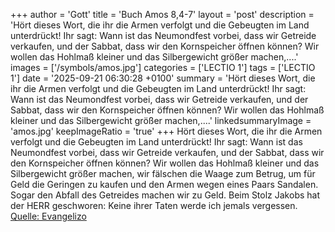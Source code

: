 +++
author = 'Gott'
title = 'Buch Amos 8,4-7'
layout = 'post'
description = 'Hört dieses Wort, die ihr die Armen verfolgt und die Gebeugten im Land unterdrückt! Ihr sagt: Wann ist das Neumondfest vorbei, dass wir Getreide verkaufen, und der Sabbat, dass wir den Kornspeicher öffnen können? Wir wollen das Hohlmaß kleiner und das Silbergewicht größer machen,....'
images = ['/symbols/amos.jpg']
categories = ['LECTIO 1']
tags = ['LECTIO 1']
date = '2025-09-21 06:30:28 +0100'
summary = 'Hört dieses Wort, die ihr die Armen verfolgt und die Gebeugten im Land unterdrückt! Ihr sagt: Wann ist das Neumondfest vorbei, dass wir Getreide verkaufen, und der Sabbat, dass wir den Kornspeicher öffnen können? Wir wollen das Hohlmaß kleiner und das Silbergewicht größer machen,....'
linkedsummaryImage = 'amos.jpg'
keepImageRatio = 'true'
+++
Hört dieses Wort, die ihr die Armen verfolgt und die Gebeugten im Land unterdrückt!
Ihr sagt: Wann ist das Neumondfest vorbei, dass wir Getreide verkaufen, und der Sabbat, dass wir den Kornspeicher öffnen können? Wir wollen das Hohlmaß kleiner und das Silbergewicht größer machen, wir fälschen die Waage zum Betrug,
um für Geld die Geringen zu kaufen und den Armen wegen eines Paars Sandalen.<!--more--> Sogar den Abfall des Getreides machen wir zu Geld.
Beim Stolz Jakobs hat der HERR geschworen: Keine ihrer Taten werde ich jemals vergessen.<br> [Quelle: Evangelizo](https://evangeliumtagfuertag.org/DE/gospel)